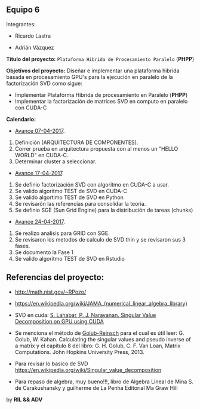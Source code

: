 ## Equipo 6

Integrantes:

* Ricardo Lastra

* Adrián Vázquez

__Título del proyecto:__ `Plataforma Hibrida de Procesamiento Paralelo` (**PHPP**) 

__Objetivos del proyecto:__ Diseñar e implementar una plataforma hibrida basada en procesamiento GPU's para la ejecución en paralelo de la factorización SVD como sigue:

* Implementar Plataforma Hibrida de procesamiento en Paralelo (**PHPP**)
* Implementar la factorización de matrices SVD en computo en paralelo con CUDA-C

__Calendario:__ 

* [Avance 07-04-2017](avance_07_04_2017).
1. Definición (ARQUITECTURA DE COMPONENTES).
2. Correr prueba en arquitectura propuesta con al menos un  "HELLO WORLD" en CUDA-C.
3. Determinar cluster a seleccionar.

* [Avance 17-04-2017](avance_17_04_2017).
1. Se definio factorización SVD con algoritmo en CUDA-C a usar.
2. Se valido algoritmo TEST de SVD en CUDA-C
3. Se valido algortimo TEST de SVD en Python
4. Se revisarón las referencias para consolidar la teoria. 
5. Se definio SGE (Sun Grid Engine) para la distribución de tareas (chunks)

* [Avance 24-04-2017](avance_24_04_2017).

1. Se realizo analisis para GRID con SGE.
2. Se revisaron los metodos de calculo de SVD thin y se revisaron sus 3 fases.
3. Se documento la Fase 1
4. Se valido algoritmo TEST de SVD en Rstudio

## Referencias del proyecto:

* http://math.nist.gov/~RPozo/

* https://en.wikipedia.org/wiki/JAMA_(numerical_linear_algebra_library)

* SVD en cuda: [S. Lahabar, P. J. Narayanan. Singular Value Decomposition on GPU using CUDA](https://cvit.iiit.ac.in/images/ConferencePapers/2009/Sheetal09Singular.pdf)

* Se menciona el método de [Golub-Reinsch](http://people.duke.edu/~hpgavin/SystemID/References/Golub+Reinsch-NM-1970.pdf) para el cual es útil leer: G. Golub, W. Kahan. Calculating the singular values and pseudo inverse of a matrix y el capítulo 8 del libro: G. H. Golub, C. F. Van Loan, Matrix Computations. John Hopkins University Press, 2013.

* Para revisar lo basico de SVD https://en.wikipedia.org/wiki/Singular_value_decomposition

* Para repaso de algebra, muy bueno!!!, libro de  Algebra Lineal de Mina S. de Carakushansky y guilherme de La Penha Editorial Ma Graw Hill

by __RIL && ADV__
